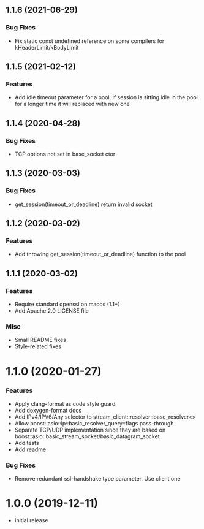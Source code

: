 ## 1.1.6 (2021-06-29)

### Bug Fixes

* Fix static const undefined reference on some compilers for kHeaderLimit/kBodyLimit

## 1.1.5 (2021-02-12)

### Features

* Add idle timeout parameter for a pool. If session is sitting idle in the pool for a longer time it will replaced with new one

## 1.1.4 (2020-04-28)

### Bug Fixes

* TCP options not set in base_socket ctor

## 1.1.3 (2020-03-03)

### Bug Fixes

* get_session(timeout_or_deadline) return invalid socket

## 1.1.2 (2020-03-02)

### Features

* Add throwing get_session(timeout_or_deadline) function to the pool

## 1.1.1 (2020-03-02)

### Features

* Require standard openssl on macos (1.1+)
* Add Apache 2.0 LICENSE file

### Misc

* Small README fixes
* Style-related fixes

# 1.1.0 (2020-01-27)

### Features

* Apply clang-format as code style guard
* Add doxygen-format docs
* Add IPv4/IPV6/Any selector to stream_client::resolver::base_resolver<>
* Allow boost::asio::ip::basic_resolver_query::flags pass-through
* Separate TCP/UDP implementation since they are based on boost::asio::basic_stream_socket/basic_datagram_socket
* Add tests
* Add readme

### Bug Fixes

* Remove redundant ssl-handshake type parameter. Use client one

# 1.0.0 (2019-12-11)

- initial release
